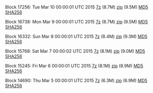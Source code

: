 Block 17256: Tue Mar 10 00:00:01 UTC 2015 [7z](https://transfer.sh/6KEmw/bootstrap.dat.20150310.7z) (8.7M) [zip](https://transfer.sh/1cLmlV/bootstrap.dat.20150310.zip) (9.5M) [MD5](https://transfer.sh/11veTp/md5.txt) [SHA256](https://transfer.sh/b4yDj/sha256.txt)

Block 16738: Mon Mar  9 00:00:01 UTC 2015 [7z](https://transfer.sh/1b1z2M/bootstrap.dat.20150309.7z) (8.7M) [zip](https://transfer.sh/ppEFC/bootstrap.dat.20150309.zip) (9.5M) [MD5](https://transfer.sh/Bx3ov/md5.txt) [SHA256](https://transfer.sh/16JzY1/sha256.txt)

Block 16332: Sun Mar  8 00:00:01 UTC 2015 [7z](https://transfer.sh/Q1ceB/bootstrap.dat.20150308.7z) (8.4M) [zip](https://transfer.sh/Sj0CD/bootstrap.dat.20150308.zip) (9.3M) [MD5](https://transfer.sh/1PyTG/md5.txt) [SHA256](https://transfer.sh/a3KFD/sha256.txt)

Block 15768: Sat Mar  7 00:00:02 UTC 2015 [7z](https://transfer.sh/1g3bCN/bootstrap.dat.20150307.7z) (8.1M) [zip](https://transfer.sh/BvVMs/bootstrap.dat.20150307.zip) (9.0M) [MD5](https://transfer.sh/D2Gwq/md5.txt) [SHA256](https://transfer.sh/1aHpx6/sha256.txt)

Block 15245: Fri Mar  6 00:00:01 UTC 2015 [7z](https://transfer.sh/kqsux/bootstrap.dat.20150306.7z) (8.1M) [zip](https://transfer.sh/MYfFi/bootstrap.dat.20150306.zip) (8.9M) [MD5](https://transfer.sh/1ayFa4/md5.txt) [SHA256](https://transfer.sh/LwaR/sha256.txt)

Block 14690: Thu Mar  5 00:00:01 UTC 2015 [7z](https://transfer.sh/15cgkp/bootstrap.dat.20150305.7z) (6.3M) [zip](https://transfer.sh/1ab8gp/bootstrap.dat.20150305.zip) (6.9M) [MD5](https://transfer.sh/187Qvq/md5.txt) [SHA256](https://transfer.sh/pJF0K/sha256.txt)
